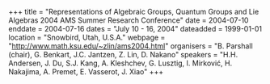+++
title = "Representations of Algebraic Groups, Quantum Groups and Lie Algebras 2004 AMS Summer Research Conference"
date = 2004-07-10
enddate = 2004-07-16
dates = "July 10 - 16, 2004"
dateadded = 1999-01-01
location = "Snowbird, Utah, U.S.A."
webpage = "http://www.math.ksu.edu/~zlin/ams2004.html"
organisers = "B. Parshall (chair), G. Benkart, J.C. Jantzen, Z. Lin, D. Nakano"
speakers = "H.H. Andersen, J. Du, S.J. Kang, A. Kleshchev, G. Lusztig, I. Mirković, H. Nakajima, A. Premet, E. Vasserot, J. Xiao"
+++
